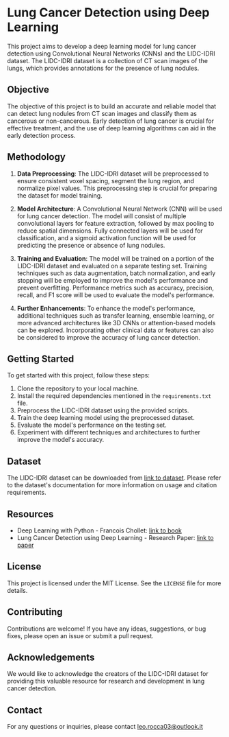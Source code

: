 # Lung Cancer Detection using Deep Learning

This project aims to develop a deep learning model for lung cancer detection using Convolutional Neural Networks (CNNs) and the LIDC-IDRI dataset. The LIDC-IDRI dataset is a collection of CT scan images of the lungs, which provides annotations for the presence of lung nodules.

## Objective

The objective of this project is to build an accurate and reliable model that can detect lung nodules from CT scan images and classify them as cancerous or non-cancerous. Early detection of lung cancer is crucial for effective treatment, and the use of deep learning algorithms can aid in the early detection process.

## Methodology

1. **Data Preprocessing**: The LIDC-IDRI dataset will be preprocessed to ensure consistent voxel spacing, segment the lung region, and normalize pixel values. This preprocessing step is crucial for preparing the dataset for model training.

2. **Model Architecture**: A Convolutional Neural Network (CNN) will be used for lung cancer detection. The model will consist of multiple convolutional layers for feature extraction, followed by max pooling to reduce spatial dimensions. Fully connected layers will be used for classification, and a sigmoid activation function will be used for predicting the presence or absence of lung nodules.

3. **Training and Evaluation**: The model will be trained on a portion of the LIDC-IDRI dataset and evaluated on a separate testing set. Training techniques such as data augmentation, batch normalization, and early stopping will be employed to improve the model's performance and prevent overfitting. Performance metrics such as accuracy, precision, recall, and F1 score will be used to evaluate the model's performance.

4. **Further Enhancements**: To enhance the model's performance, additional techniques such as transfer learning, ensemble learning, or more advanced architectures like 3D CNNs or attention-based models can be explored. Incorporating other clinical data or features can also be considered to improve the accuracy of lung cancer detection.

## Getting Started

To get started with this project, follow these steps:

1. Clone the repository to your local machine.
2. Install the required dependencies mentioned in the `requirements.txt` file.
3. Preprocess the LIDC-IDRI dataset using the provided scripts.
4. Train the deep learning model using the preprocessed dataset.
5. Evaluate the model's performance on the testing set.
6. Experiment with different techniques and architectures to further improve the model's accuracy.

## Dataset

The LIDC-IDRI dataset can be downloaded from [link to dataset](https://example.com). Please refer to the dataset's documentation for more information on usage and citation requirements.

## Resources

- Deep Learning with Python - Francois Chollet: [link to book](https://example.com)
- Lung Cancer Detection using Deep Learning - Research Paper: [link to paper](https://example.com)

## License

This project is licensed under the MIT License. See the `LICENSE` file for more details.

## Contributing

Contributions are welcome! If you have any ideas, suggestions, or bug fixes, please open an issue or submit a pull request.

## Acknowledgements

We would like to acknowledge the creators of the LIDC-IDRI dataset for providing this valuable resource for research and development in lung cancer detection.

## Contact

For any questions or inquiries, please contact leo.rocca03@outlook.it


 
